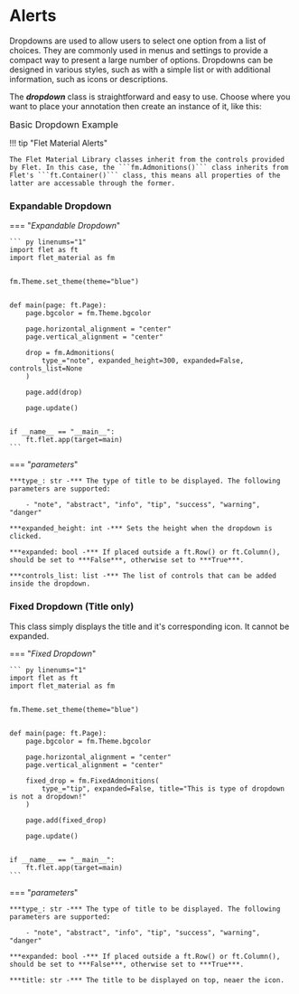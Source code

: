 # Alerts

Dropdowns are used to allow users to select one option from a list of choices. They are commonly used in menus and settings to provide a compact way to present a large number of options. Dropdowns can be designed in various styles, such as with a simple list or with additional information, such as icons or descriptions.


The ***dropdown*** class is straightforward and easy to use. Choose where you want to place your annotation then create an instance of it, like this:


<span style="font-size:1rem;">Basic Dropdown Example</span>

!!! tip "Flet Material Alerts"

    The Flet Material Library classes inherit from the controls provided by Flet. In this case, the ```fm.Admonitions()``` class inherits from Flet's ```ft.Container()``` class, this means all properties of the latter are accessable through the former. 


### Expandable Dropdown

=== "*Expandable Dropdown*"

    ``` py linenums="1"
    import flet as ft
    import flet_material as fm


    fm.Theme.set_theme(theme="blue")


    def main(page: ft.Page):
        page.bgcolor = fm.Theme.bgcolor

        page.horizontal_alignment = "center"
        page.vertical_alignment = "center"

        drop = fm.Admonitions(
            type_="note", expanded_height=300, expanded=False, controls_list=None
        )

        page.add(drop)

        page.update()


    if __name__ == "__main__":
        ft.flet.app(target=main)
    ```

=== "*parameters*"

    ***type_: str -*** The type of title to be displayed. The following parameters are supported:

        - "note", "abstract", "info", "tip", "success", "warning", "danger"

    ***expanded_height: int -*** Sets the height when the dropdown is clicked.

    ***expanded: bool -*** If placed outside a ft.Row() or ft.Column(), should be set to ***False***, otherwise set to ***True***. 
    
    ***controls_list: list -*** The list of controls that can be added inside the dropdown. 


### Fixed Dropdown (Title only)

This class simply displays the title and it's corresponding icon. It cannot be expanded. 

=== "*Fixed Dropdown*"

    ``` py linenums="1"
    import flet as ft
    import flet_material as fm


    fm.Theme.set_theme(theme="blue")


    def main(page: ft.Page):
        page.bgcolor = fm.Theme.bgcolor

        page.horizontal_alignment = "center"
        page.vertical_alignment = "center"

        fixed_drop = fm.FixedAdmonitions(
            type_="tip", expanded=False, title="This is type of dropdown is not a dropdown!"
        )

        page.add(fixed_drop)

        page.update()


    if __name__ == "__main__":
        ft.flet.app(target=main)
    ```

=== "*parameters*"

    ***type_: str -*** The type of title to be displayed. The following parameters are supported:

        - "note", "abstract", "info", "tip", "success", "warning", "danger"

    ***expanded: bool -*** If placed outside a ft.Row() or ft.Column(), should be set to ***False***, otherwise set to ***True***. 
    
    ***title: str -*** The title to be displayed on top, neaer the icon. 